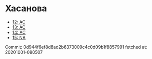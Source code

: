 # Хасанова
- [12: AC](12.md)
- [13: AC](13.md)
- [14: AC](14.md)
- [15: NA](15.md)

Commit: 0d944f6ef8d8ad2b6373009c4c0d09b1f8857991
 fetched at: 20201001-080507
